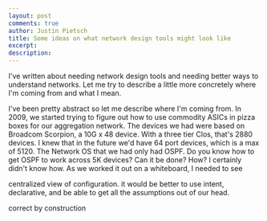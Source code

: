 ```yaml
---
layout: post
comments: true
author: Justin Pietsch
title: Some ideas on what network design tools might look like
excerpt:
description:
---
```


I've written about needing network design tools and needing better ways to understand networks. Let me try to describe a little more concretely where I'm coming from and what I mean.


I've been pretty abstract so let me describe where I'm coming from. In 2009, we started trying to figure out how to use commodity ASICs in pizza boxes for our aggregation network. The devices we had were based on Broadcom Scorpion, a 10G x 48 device. With a three tier Clos, that's 2880 devices. I knew that in the future we'd have 64 port devices, which is a max of 5120. The Network OS that we had only had OSPF. Do you know how to get OSPF to work across 5K devices? Can it be done? How? I certainly didn't know how. As we worked it out on a whiteboard, I needed to see


centralized view of configuration. it would be better to use intent, declarative, and be able to get all the assumptions out of our head.

correct by construction

